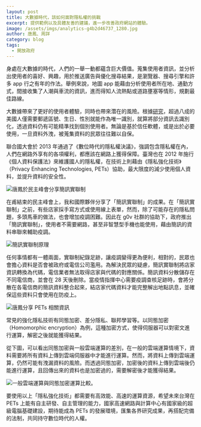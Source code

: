 ```yaml
---
layout: post
title: 大數據時代，該如何面對隱私權的挑戰
excerpt: 提供範例以及具體友善的建議，進一步改善政府網站的體驗。
image: /assets/imgs/analytics-g4b2d46737_1280.jpg
author: 唐鳳、周詳
category: blog
tags:
  - 開放政府
---
```


身處在大數據的時代，人們的一舉一動都蘊含巨大價值。蒐集使用者資訊，並分析出使用者的喜好、興趣，用於推送廣告與優化搜尋結果，是瀏覽器、搜尋引擎和許多 app 行之有年的作法。舉例來說，地圖 app 能藉由分析使用者所在地、通勤方式，間接收集了人潮與車流的資訊，進而得知人流熱點或道路壅塞等情形，規劃最佳路線。

大數據帶來了更好的使用者體驗，同時也帶來濳在的風險。根據[研究](https://arstechnica.com/tech-policy/2009/09/your-secrets-live-online-in-databases-of-ruin/)，超過八成的美國人僅需要郵遞區號、生日、性別就能作為唯一識別，就算將部分資訊去識別化，透過資料仍有可能精準找到個別使用者。無論是基於信任軟體，或是出於必要使用，一旦資料外洩，被蒐集資料的民眾往往難以自保。

聯合國大會於 2013 年通過了《數位時代的隱私權決議》，強調包含隱私權在內，人們在網路外享有的各項權利，都應該在網路上獲得保障。臺灣也在 2012 年施行《個人資料保護法》來維護國人的隱私權，在技術上則藉由《隱私強化技術》（Privacy Enhancing Technologies, PETs）協助，最大限度的減少使用個人資料，並提升資料的安全性。

![唐鳳於民主峰會分享簡訊實聯制](https://image.cache.storm.mg/styles/smg-800xauto-er/s3/media/image/2022/01/03/20220103-120522_U24167_M737119_b49d.png?itok=m-aRCsBy "唐鳳於民主峰會分享簡訊實聯制")

在甫結束的民主峰會上，我和國際夥伴分享了「簡訊實聯制」的成果。在「簡訊實聯制」之前，有些店家採手寫方式或使用線上表單，然而，除了可能存在的隱私問題，多頭馬車的做法，也會增加疫調困難。因此在 g0v 社群的協助下，政府推出「簡訊實聯制」，使用者不需要網路，甚至非智慧型手機也能使用，藉由簡訊的資料串聯來輔助疫調。

![簡訊實聯制原理](https://image.cache.storm.mg/styles/smg-800xauto-er/s3/media/image/2022/01/03/20220103-120522_U24167_M737120_93ed.png?itok=XxsFZrkt "簡訊實聯制原理")

任何事情都有一體兩面，實聯制紀錄足跡，讓疫調變得更為便利，相對的，民眾也會擔心資料是否會被政府或電信公司濫用。為解決民眾的疑慮，簡訊實聯制將店家資訊轉換為代碼，電信業者無法取得店家與代碼的對應關係。簡訊資料分散儲存在不同電信商，並會在 28 天後刪除。當疫情指揮中心需要疫調查核足跡時，會將分散在各電信商的簡訊資料整合起來，結店家代碼資料才能完整解出地點訊息，並確保這些資料只會使用在防疫上。

![唐鳳分享 PETs 相關資訊](https://image.cache.storm.mg/styles/smg-800xauto-er/s3/media/image/2022/01/03/20220103-120522_U24167_M737118_e1ae.png?itok=fQXSV_WC "唐鳳分享 PETs 相關資訊")

常見的強化隱私技術有同態加密、差分隱私、聯邦學習等。以同態加密（Homomorphic encryption）為例，這種加密方式，使得伺服器可以對密文進行運算，解密之後就能獲得結果。

從下圖，可以看出同態加密與一般雲端運算的差別，在一般的雲端運算情境下，資料需要將所有資料上傳到雲端伺服器中才能進行運算。然而，將資料上傳到雲端運算，仍然可能有洩漏資料的風險。而透過同態加密，加密後的資料上傳到雲端後仍能進行運算，且回傳出來的資料也是加密過的，需要解密後才能獲得結果。

![一般雲端運算與同態加密運算比較。](https://image.cache.storm.mg/styles/smg-800xauto-er/s3/media/image/2022/01/03/20220103-120522_U24167_M737117_3cfb.png?itok=RA903gXq "一般雲端運算與同態加密運算比較。")

要使用以上「隱私強化技術」都需要有高效能、高速的運算資源，希望未來台灣在 PETs 上能有自主研發、自主管理的能力，國家高速網路與計算中心有國家級的超級電腦基礎建設，期待能成為 PETs 的發展環境，匯集各界研究成果，再搭配完備的法制，共同持守數位時代的人權。
